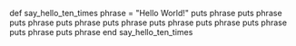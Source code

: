 def say_hello_ten_times
phrase = "Hello World!"
puts phrase
puts phrase
puts phrase
puts phrase
puts phrase
puts phrase
puts phrase
puts phrase
puts phrase
puts phrase
end
say_hello_ten_times
